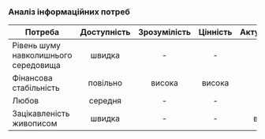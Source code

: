 ### Аналіз інформаційних потреб
| Потреба                                   | Доступність| Зрозумілість | Цінність| Актуальність |
| -------------                             |:----------:|:------------:|:-------:|:------------:|
Рівень шуму навколишнього середовища        |    швидка  |          -   |    -    |       -      |
Фінансова стабільність                      |повільно    |    висока    |  висока |   -          |
Любов                                       | середня    |      -       | -       |       -      |
Зацікавленість живописом                    |   швидка   |      -       |    -    |    висока    |
